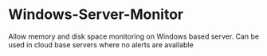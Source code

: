 # Windows-Server-Monitor
Allow memory and disk space monitoring on Windows based server. Can be used in cloud base servers where no alerts are available
